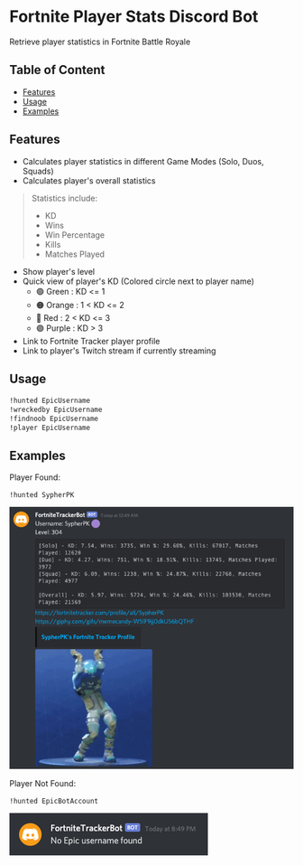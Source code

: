 # Fortnite Player Stats Discord Bot
Retrieve player statistics in Fortnite Battle Royale

## Table of Content

* [Features](#features)
* [Usage](#usage)
* [Examples](#examples)

## Features
- Calculates player statistics in different Game Modes (Solo, Duos, Squads)
- Calculates player's overall statistics

> Statistics include:
>    - KD 
>    - Wins
>    - Win Percentage
>    - Kills
>    - Matches Played  

- Show player's level
- Quick view of player's KD (Colored circle next to player name)
    - :green_circle: Green : KD <= 1
    - :orange_circle: Orange : 1 < KD <= 2
    - :red_circle: Red : 2 < KD <= 3
    - :purple_circle: Purple : KD > 3
- Link to Fortnite Tracker player profile
- Link to player's Twitch stream if currently streaming    


## Usage
```
!hunted EpicUsername
!wreckedby EpicUsername
!findnoob EpicUsername
!player EpicUsername

```

## Examples
Player Found:
```
!hunted SypherPK
```
![Alt text](/image/example.png?raw=true)


Player Not Found:
```
!hunted EpicBotAccount
```
![Alt text](/image/failexample.png?raw=true)
